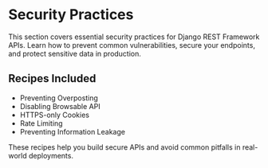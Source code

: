 # Security Practices

This section covers essential security practices for Django REST Framework APIs. Learn how to prevent common vulnerabilities, secure your endpoints, and protect sensitive data in production.

## Recipes Included

- Preventing Overposting
- Disabling Browsable API
- HTTPS-only Cookies
- Rate Limiting
- Preventing Information Leakage

These recipes help you build secure APIs and avoid common pitfalls in real-world deployments. 